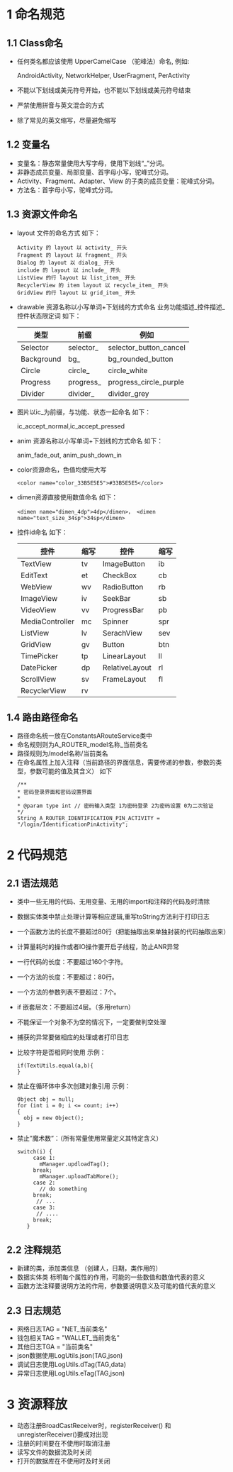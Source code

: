 # 1  命名规范

## 1.1  Class命名
 
- 任何类名都应该使用 UpperCamelCase （驼峰法）命名, 例如:

  AndroidActivity, NetworkHelper, UserFragment, PerActivity
  
- 不能以下划线或美元符号开始，也不能以下划线或美元符号结束
- 严禁使用拼音与英文混合的方式
- 除了常见的英文缩写，尽量避免缩写
  
## 1.2  变量名

- 变量名：静态常量使用大写字母，使用下划线“_”分词。
- 非静态成员变量、局部变量、首字母小写，驼峰式分词。
- Activity、Fragment、Adapter、View 的子类的成员变量：驼峰式分词。
- 方法名：首字母小写，驼峰式分词。

## 1.3 资源文件命名

- layout 文件的命名方式 如下：
  ```
  Activity 的 layout 以 activity_ 开头 
  Fragment 的 layout 以 fragment_ 开头 
  Dialog 的 layout 以 dialog_ 开头 
  include 的 layout 以 include_ 开头 
  ListView 的行 layout 以 list_item_ 开头 
  RecyclerView 的 item layout 以 recycle_item_ 开头 
  GridView 的行 layout 以 grid_item_ 开头
  ```
- drawable 资源名称以小写单词+下划线的方式命名 业务功能描述_控件描述_控件状态限定词  如下：

  类型    |	前缀	    |例如   |
  |----- |---- |---- |
  |Selector	|selector_	|selector_button_cancel|
  |Background	|bg_	|bg_rounded_button|
  |Circle	|circle_	|circle_white|
  |Progress	|progress_	|progress_circle_purple|
  |Divider	|divider_	|divider_grey|

 - 图片以ic_为前缀，与功能、状态一起命名  如下：

   ic_accept_normal,ic_accept_pressed

 - anim 资源名称以小写单词+下划线的方式命名  如下：

   anim_fade_out, anim_push_down_in 

 - color资源命名，色值均使用大写
   ```
   <color name="color_33B5E5E5">#33B5E5E5</color> 
   ```
 - dimen资源直接使用数值命名  如下：
   ```
   <dimen name="dimen_4dp">4dp</dimen>， <dimen name="text_size_34sp">34sp</dimen>
   ```
     
- 控件id命名  如下：

  控件   |	 缩写|  控件 | 缩写  |
  |-----|----- |-----  |-----  |
  |TextView|tv|ImageButton|ib|
  |EditText|et|CheckBox|cb|
  |WebView|wv|RadioButton|rb|
  |ImageView|iv|SeekBar|sb|
  |VideoView|vv|ProgressBar|pb|
  |MediaController|mc|Spinner|spr|
  |ListView|lv|SerachView|sev|
  |GridView|gv|Button|btn|Gallery|gly|
  |TimePicker|tp|LinearLayout|ll|
  |DatePicker|dp|RelativeLayout|rl|
  |ScrollView|sv|FrameLayout|fl|
  |RecyclerView|rv|

## 1.4 路由路径命名

 - 路径命名统一放在ConstantsARouteService类中
 - 命名规则则为A_ROUTER_model名称_当前类名
 - 路径规则为/model名称/当前类名
 - 在命名属性上加入注释（当前路径的界面信息，需要传递的参数，参数的类型，参数可能的值及其含义） 如下
      ```
      /**
      * 密码登录界面和密码设置界面
      *
      * @param type int // 密码输入类型 1为密码登录 2为密码设置 0为二次验证
      */
     String A_ROUTER_IDENTIFICATION_PIN_ACTIVITY = "/login/IdentificationPinActivity";
     ```

# 2 代码规范

## 2.1 语法规范

- 类中一些无用的代码、无用变量、无用的import和注释的代码及时清除
- 数据实体类中禁止处理计算等相应逻辑,重写toString方法利于打印日志
- 一个函数方法的长度不要超过80行（把能抽取出来单独封装的代码抽取出来）
- 计算量耗时的操作或者IO操作要开启子线程，防止ANR异常
- 一行代码的长度：不要超过160个字符。
- 一个方法的长度：不要超过：80行。
- 一个方法的参数列表不要超过：7个。
- if 嵌套层次：不要超过4层。（多用return）
- 不能保证一个对象不为空的情况下，一定要做判空处理
- 捕获的异常要做相应的处理或者打印日志
- 比较字符是否相同时使用 示例：

  ```
  if(TextUtils.equal(a,b){
  }
  ```
  
- 禁止在循环体中多次创建对象引用 示例：

  ```
  Object obj = null;
  for (int i = 0; i <= count; i++)
  {
    obj = new Object();
  }
  ```
  
- 禁止”魔术数”：（所有常量使用常量定义其特定含义）

  ```
  switch(i) {
       case 1:
         mManager.updloadTag();
       break;
         mManager.uploadTabMore();
       case 2:
         // do something
       break;
        // ...
       case 3:
        // ....
       break;
     }
  ```

## 2.2 注释规范

- 新建的类，添加类信息 （创建人，日期，类作用的）
- 数据实体类 标明每个属性的作用，可能的一些数值和数值代表的意义
- 函数方法注释要说明方法的作用，参数要说明意义及可能的值代表的意义

## 2.3 日志规范
    
- 网络日志TAG = "NET_当前类名"
- 钱包相关TAG = "WALLET_当前类名"
- 其他日志TGA = "当前类名"
- json数据使用LogUtils.json(TAG,json)
- 调试日志使用LogUtils.dTag(TAG,data)
- 异常日志使用LogUtils.eTag(TAG,json)  

# 3 资源释放

- 动态注册BroadCastReceiver时，registerReceiver() 和 unregisterReceiver()要成对出现
- 注册的时间要在不使用时取消注册
- 读写文件的数据流及时关闭
- 打开的数据库在不使用时及时关闭





